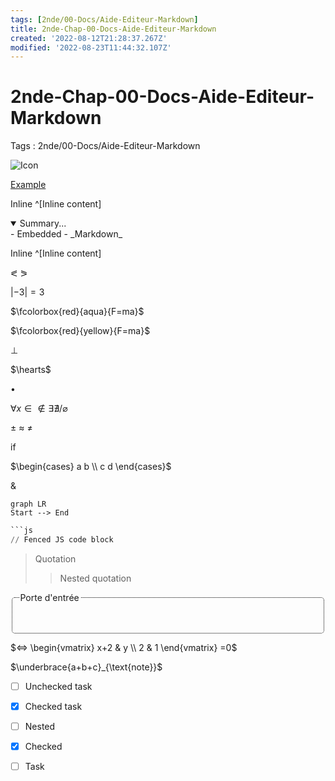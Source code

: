 ```yaml
---
tags: [2nde/00-Docs/Aide-Editeur-Markdown]
title: 2nde-Chap-00-Docs-Aide-Editeur-Markdown
created: '2022-08-12T21:28:37.267Z'
modified: '2022-08-23T11:44:32.107Z'
---
```


# 2nde-Chap-00-Docs-Aide-Editeur-Markdown

Tags : 2nde/00-Docs/Aide-Editeur-Markdown

![Icon](@attachment/icon.png)

[Example](@note/Example.md)


Inline ^[Inline content]
<markdown>
<details open>
<summary>Summary...</summary>
<markdown>
- Embedded
- _Markdown_
</markdown>
</details>

Inline ^[Inline content]

$\eqslantless$
$\eqslantgtr$

$\lvert -3 \rvert =3$

$\fcolorbox{red}{aqua}{F=ma}$


$\fcolorbox{red}{yellow}{F=ma}$


$\bot$

$\hearts$

$\bullet$

$\forall x  \in  \notin  \exists \nexists /  \varnothing$

$\pm$ $\approx$ $\not =$

$\text{if }$

$\begin{cases}    a b  \\   c d  \end{cases}$

& 

```mermaid
graph LR
Start --> End
```
```Python
```js
// Fenced JS code block
```

> Quotation
> > Nested quotation

<div>
	<fieldset style="border: dotted 1px black; border-radius: 5px;">
  		<legend>Porte d'entrée</legend>
		<br><br>
	</fieldset>
</div>

$⇔	 \begin{vmatrix}    x+2 & y \\   2 & 1   \end{vmatrix} =0$


$\underbrace{a+b+c}_{\text{note}}$

+ [ ] Unchecked task
* [x] Checked task
- [ ] Nested
- [x] Checked
- [ ] Task


